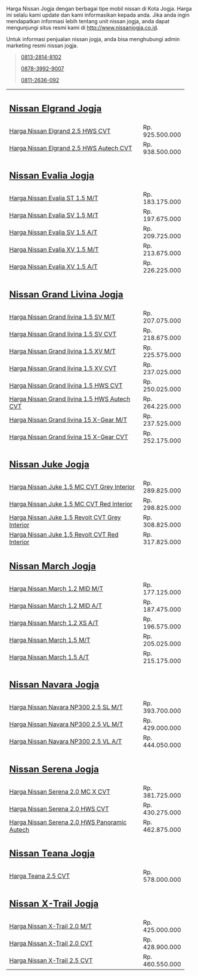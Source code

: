 <p>Harga Nissan Jogja dengan berbagai tipe mobil nissan di Kota Jogja. Harga ini selalu kami update dan kami informasikan kepada anda. Jika anda ingin mendapatkan informasi lebih tentang unit nissan jogja, anda dapat mengunjungi situs resmi kami di <a href="http://www.nissanjogja.co.id">http://www.nissanjogja.co.id</a>.</p>

<p>Untuk informasi penjualan nissan jogja, anda bisa menghubungi admin marketing resmi nissan jogja.</p>

<blockquote>
<p><a class="white-text" href="tel:+6281328148102" title="Telp Nissan Jogja">0813-2814-8102</a></p>

<p><a class="white-text" href="wa:+6287839929007" title="Whatsapp Nissan Jogja">0878-3992-9007</a></p>

<p><a class="white-text" href="sms:+628112636092" title="Sms Nissan Jogja">0811-2636-092</a></p>
</blockquote>

<table>
	<tbody>
		<tr>
			<td style="height:20px; width:343px">
			<h2><strong><a href="http://www.nissanjogja.co.id/mobil/51/nissan-elgrand-jogja.html">Nissan Elgrand Jogja</a></strong></h2>
			</td>
			<td style="width:103px">&nbsp;</td>
		</tr>
		<tr>
			<td style="height:20px; width:343px"><a href="http://www.nissanjogja.co.id/mobil/2/nissan-elgrand-jogja-25-hws-cvt.html">Harga Nissan Elgrand 2.5 HWS CVT</a></td>
			<td style="width:103px">Rp. 925.500.000</td>
		</tr>
		<tr>
			<td style="height:20px; width:343px"><a href="http://www.nissanjogja.co.id/mobil/3/nissan-elgrand-jogja-25-hws-autech-cvt.html">Harga Nissan Elgrand 2.5 HWS Autech CVT</a></td>
			<td style="width:103px">Rp. 938.500.000</td>
		</tr>
		<tr>
			<td style="height:20px">
			<h2><strong><a href="http://www.nissanjogja.co.id/mobil/51/nissan-evalia-jogja.html">Nissan Evalia Jogja</a></strong></h2>
			</td>
			<td>&nbsp;</td>
		</tr>
		<tr>
			<td style="height:20px; width:343px"><a href="http://www.nissanjogja.co.id/mobil/52/nissan-evalia-jogja-st-15-mt.html">Harga Nissan Evalia ST 1.5 M/T</a></td>
			<td style="width:103px">Rp. 183.175.000</td>
		</tr>
		<tr>
			<td style="height:20px; width:343px"><a href="http://www.nissanjogja.co.id/mobil/53/nissan-evalia-jogja-sv-15-mt.html">Harga Nissan Evalia SV 1.5 M/T</a></td>
			<td style="width:103px">Rp. 197.675.000</td>
		</tr>
		<tr>
			<td style="height:20px; width:343px"><a href="http://www.nissanjogja.co.id/mobil/54/nissan-evalia-jogja-sv-15-at.html">Harga Nissan Evalia SV 1.5 A/T</a></td>
			<td style="width:103px">Rp. 209.725.000</td>
		</tr>
		<tr>
			<td style="height:20px; width:343px"><a href="http://www.nissanjogja.co.id/mobil/55/nissan-evalia-jogja-xv-15-mt.html">Harga Nissan Evalia XV 1.5 M/T</a></td>
			<td style="width:103px">Rp. 213.675.000</td>
		</tr>
		<tr>
			<td style="height:20px; width:343px"><a href="http://www.nissanjogja.co.id/mobil/56/nissan-evalia-jogja-xv-15-at.html">Harga Nissan Evalia XV 1.5 A/T</a></td>
			<td style="width:103px">Rp. 226.225.000</td>
		</tr>
		<tr>
			<td style="height:20px">
			<h2><strong><a href="http://www.nissanjogja.co.id/mobil/101/nissan-grand-livina-jogja.html">Nissan Grand Livina Jogja</a></strong></h2>
			</td>
			<td>&nbsp;</td>
		</tr>
		<tr>
			<td style="height:20px; width:343px"><a href="http://www.nissanjogja.co.id/mobil/102/nissan-grand-livina-jogja-15-sv-mt.html">Harga Nissan Grand livina 1.5 SV M/T</a></td>
			<td style="width:103px">Rp. 207.075.000</td>
		</tr>
		<tr>
			<td style="height:20px; width:343px"><a href="http://www.nissanjogja.co.id/mobil/103/nissan-grand-livina-jogja-15-sv-cvt.html">Harga Nissan Grand livina 1.5 SV CVT</a></td>
			<td style="width:103px">Rp. 218.675.000</td>
		</tr>
		<tr>
			<td style="height:20px; width:343px"><a href="http://www.nissanjogja.co.id/mobil/104/nissan-grand-livina-jogja-15-xv-mt.html">Harga Nissan Grand livina 1.5 XV M/T</a></td>
			<td style="width:103px">Rp. 225.575.000</td>
		</tr>
		<tr>
			<td style="height:20px; width:343px"><a href="http://www.nissanjogja.co.id/mobil/105/nissan-grand-livina-jogja-15-xv-cvt.html">Harga Nissan Grand livina 1.5 XV CVT</a></td>
			<td style="width:103px">Rp. 237.025.000</td>
		</tr>
		<tr>
			<td style="height:20px; width:343px"><a href="http://www.nissanjogja.co.id/mobil/106/nissan-grand-livina-jogja-15-hws-cvt.html">Harga Nissan Grand livina 1.5 HWS CVT</a></td>
			<td style="width:103px">Rp. 250.025.000</td>
		</tr>
		<tr>
			<td style="height:20px; width:343px"><a href="http://www.nissanjogja.co.id/mobil/107/nissan-grand-livina-jogja-15-hws-autech-cvt.html">Harga Nissan Grand livina 1.5 HWS Autech CVT</a></td>
			<td style="width:103px">Rp. 264.225.000</td>
		</tr>
		<tr>
			<td style="height:20px; width:343px"><a href="http://www.nissanjogja.co.id/mobil/108/nissan-grand-livina-jogja-15-xgear-mt.html">Harga Nissan Grand livina 15 X-Gear M/T</a></td>
			<td style="width:103px">Rp. 237.525.000</td>
		</tr>
		<tr>
			<td style="height:20px; width:343px"><a href="http://www.nissanjogja.co.id/mobil/109/nissan-grand-livina-jogja-15-xgear-cvt.html">Harga Nissan Grand livina 15 X-Gear CVT</a></td>
			<td style="width:103px">Rp. 252.175.000</td>
		</tr>
		<tr>
			<td style="height:20px">
			<h2><strong><a href="http://www.nissanjogja.co.id/mobil/151/nissan-juke-jogja.html">Nissan Juke Jogja</a></strong></h2>
			</td>
			<td>&nbsp;</td>
		</tr>
		<tr>
			<td style="height:20px; width:343px"><a href="http://www.nissanjogja.co.id/mobil/152/nissan-juke-jogja-15-mc-cvt-grey-interior.html">Harga Nissan Juke 1.5 MC CVT Grey Interior</a></td>
			<td style="width:103px">Rp. 289.825.000</td>
		</tr>
		<tr>
			<td style="height:20px; width:343px"><a href="http://www.nissanjogja.co.id/mobil/153/nissan-juke-jogja-15-mc-cvt-red-interior.html">Harga Nissan Juke 1.5 MC CVT Red Interior</a></td>
			<td style="width:103px">Rp. 298.825.000</td>
		</tr>
		<tr>
			<td style="height:20px; width:343px"><a href="http://www.nissanjogja.co.id/mobil/154/nissan-juke-jogja-15-revolt-cvt-grey-interior.html">Harga Nissan Juke 1.5 Revolt CVT Grey Interior</a></td>
			<td style="width:103px">Rp. 308.825.000</td>
		</tr>
		<tr>
			<td style="height:20px; width:343px"><a href="http://www.nissanjogja.co.id/mobil/155/nissan-juke-jogja-15-revolt-cvt-red-interior.html">Harga Nissan Juke 1.5 Revolt CVT Red Interior</a></td>
			<td style="width:103px">Rp. 317.825.000</td>
		</tr>
		<tr>
			<td style="height:20px">
			<h2><strong><a href="http://www.nissanjogja.co.id/mobil/201/nissan-march-jogja.html">Nissan March Jogja</a></strong></h2>
			</td>
			<td>&nbsp;</td>
		</tr>
		<tr>
			<td style="height:20px; width:343px"><a href="http://www.nissanjogja.co.id/mobil/202/nissan-march-jogja-12-mid-mt.html">Harga Nissan March 1.2 MID M/T</a></td>
			<td style="width:103px">Rp. 177.125.000</td>
		</tr>
		<tr>
			<td style="height:20px; width:343px"><a href="http://www.nissanjogja.co.id/mobil/203/nissan-march-jogja-12-mid-at.html">Harga Nissan March 1.2 MID A/T</a></td>
			<td style="width:103px">Rp. 187.475.000</td>
		</tr>
		<tr>
			<td style="height:20px; width:343px"><a href="http://www.nissanjogja.co.id/mobil/204/nissan-march-jogja-12-xs-at.html">Harga Nissan March 1.2 XS A/T</a></td>
			<td style="width:103px">Rp. 196.575.000</td>
		</tr>
		<tr>
			<td style="height:20px; width:343px"><a href="http://www.nissanjogja.co.id/mobil/205/nissan-march-jogja-15-mt.html">Harga Nissan March 1.5 M/T</a></td>
			<td style="width:103px">Rp. 205.025.000</td>
		</tr>
		<tr>
			<td style="height:20px; width:343px"><a href="http://www.nissanjogja.co.id/mobil/206/nissan-march-jogja-15-at.html">Harga Nissan March 1.5 A/T</a></td>
			<td style="width:103px">Rp. 215.175.000</td>
		</tr>
		<tr>
			<td style="height:20px">
			<h2><strong><a href="http://www.nissanjogja.co.id/mobil/251/nissan-navara-jogja.html">Nissan Navara Jogja</a></strong></h2>
			</td>
			<td>&nbsp;</td>
		</tr>
		<tr>
			<td style="height:20px; width:343px"><a href="http://www.nissanjogja.co.id/mobil/252/nissan-navara-jogja-np300-25-sl-mt.html">Harga Nissan Navara NP300 2.5 SL M/T</a></td>
			<td style="width:103px">Rp. 393.700.000</td>
		</tr>
		<tr>
			<td style="height:20px; width:343px"><a href="http://www.nissanjogja.co.id/mobil/253/nissan-navara-jogja-np300-25-vl-mt.html">Harga Nissan Navara NP300 2.5 VL M/T</a></td>
			<td style="width:103px">Rp. 429.000.000</td>
		</tr>
		<tr>
			<td style="height:20px; width:343px"><a href="http://www.nissanjogja.co.id/mobil/254/nissan-navara-jogja-np300-25-vl-at.html">Harga Nissan Navara NP300 2.5 VL A/T</a></td>
			<td style="width:103px">Rp. 444.050.000</td>
		</tr>
		<tr>
			<td style="height:20px">
			<h2><strong><a href="http://www.nissanjogja.co.id/mobil/301/nissan-serena-jogja.html">Nissan Serena Jogja</a></strong></h2>
			</td>
			<td>&nbsp;</td>
		</tr>
		<tr>
			<td style="height:20px; width:343px"><a href="http://www.nissanjogja.co.id/mobil/302/nissan-serena-jogja-20-mc-x-cvt.html">Harga Nissan Serena 2.0 MC X CVT</a></td>
			<td style="width:103px">Rp. 381.725.000</td>
		</tr>
		<tr>
			<td style="height:20px; width:343px"><a href="http://www.nissanjogja.co.id/mobil/303/nissan-serena-jogja-20-hws-cvt.html">Harga Nissan Serena 2.0 HWS CVT</a></td>
			<td style="width:103px">Rp. 430.275.000</td>
		</tr>
		<tr>
			<td style="height:20px; width:343px"><a href="http://www.nissanjogja.co.id/mobil/304/nissan-serena-jogja-20-hws-panaromic-autech.html">Harga Nissan Serena 2.0 HWS Panoramic Autech</a></td>
			<td style="width:103px">Rp. 462.875.000</td>
		</tr>
		<tr>
			<td style="height:20px">
			<h2><strong><a href="http://www.nissanjogja.co.id/mobil/351/nissan-teana-jogja.html">Nissan Teana Jogja</a></strong></h2>
			</td>
			<td>&nbsp;</td>
		</tr>
		<tr>
			<td style="height:20px; width:343px"><a href="http://www.nissanjogja.co.id/mobil/352/nissan-teana-jogja-25-cvt.html">Harga Teana 2.5 CVT</a></td>
			<td style="width:103px">Rp. 578.000.000</td>
		</tr>
		<tr>
			<td style="height:20px">
			<h2><strong><a href="http://www.nissanjogja.co.id/mobil/401/nissan-xtrail-jogja.html">Nissan X-Trail Jogja</a></strong></h2>
			</td>
			<td>&nbsp;</td>
		</tr>
		<tr>
			<td style="height:20px; width:343px"><a href="http://www.nissanjogja.co.id/mobil/402/nissan-xtrail-jogja-20-mt.html">Harga Nissan X-Trail 2.0 M/T</a></td>
			<td style="width:103px">Rp. 425.000.000</td>
		</tr>
		<tr>
			<td style="height:20px; width:343px"><a href="http://www.nissanjogja.co.id/mobil/403/nissan-xtrail-jogja-20-cvt.html">Harga Nissan X-Trail 2.0 CVT</a></td>
			<td style="width:103px">Rp. 428.900.000</td>
		</tr>
		<tr>
			<td style="height:20px; width:343px"><a href="http://www.nissanjogja.co.id/mobil/404/nissan-xtrail-jogja-25-cvt.html">Harga Nissan X-Trail 2.5 CVT</a></td>
			<td style="width:103px">Rp. 460.550.000</td>
		</tr>
	</tbody>
</table>
